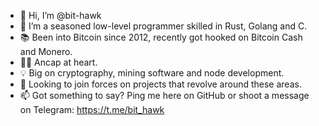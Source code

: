 - 👋 Hi, I’m @bit-hawk
- 👀 I’m a seasoned low-level programmer skilled in Rust, Golang and C.
- 📚 Been into Bitcoin since 2012, recently got hooked on Bitcoin Cash and Monero.
- 🏴‍☠️ Ancap at heart.
- 💡 Big on cryptography, mining software and node development.
- 💞️ Looking to join forces on projects that revolve around these areas.
- 📫 Got something to say? Ping me here on GitHub or shoot a message on Telegram: https://t.me/bit_hawk
